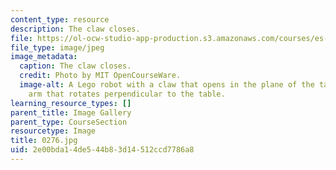 ```yaml
---
content_type: resource
description: The claw closes.
file: https://ol-ocw-studio-app-production.s3.amazonaws.com/courses/es-293-lego-robotics-spring-2007/2e00bda14de544b83d14512ccd7786a8_0276.jpg
file_type: image/jpeg
image_metadata:
  caption: The claw closes.
  credit: Photo by MIT OpenCourseWare.
  image-alt: A Lego robot with a claw that opens in the plane of the table, and an
    arm that rotates perpendicular to the table.
learning_resource_types: []
parent_title: Image Gallery
parent_type: CourseSection
resourcetype: Image
title: 0276.jpg
uid: 2e00bda1-4de5-44b8-3d14-512ccd7786a8
---
```

